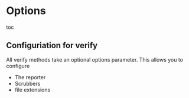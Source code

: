 # Options

toc

## Configuriation for verify
All verify methods take an optional options parameter. This allows you to configure 
* The reporter
* Scrubbers
* file extensions